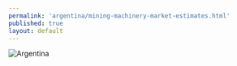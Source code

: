 ```yaml
---
permalink: 'argentina/mining-machinery-market-estimates.html'
published: true
layout: default
---
```

![Argentina](../images/mining-market-estimates.png)
